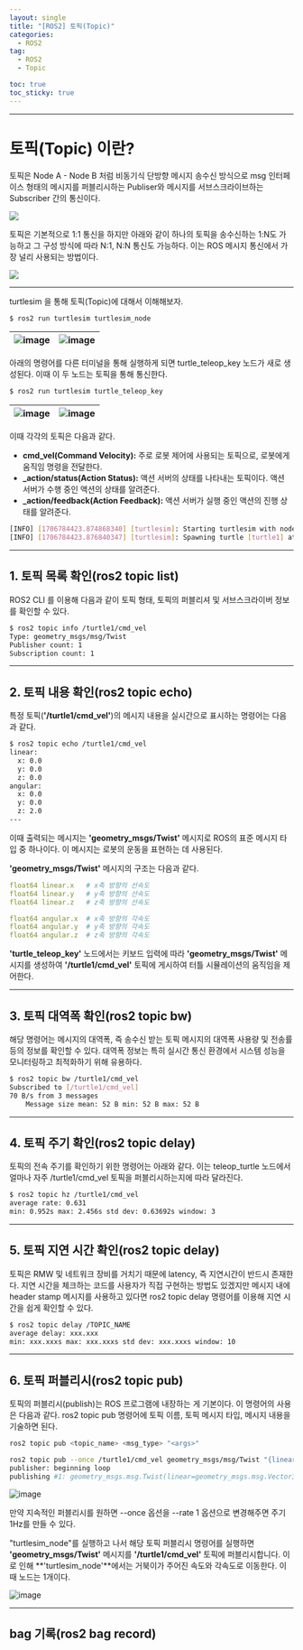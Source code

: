 ```yaml
---
layout: single
title: "[ROS2] 토픽(Topic)"
categories:
  - ROS2
tag:
  - ROS2
  - Topic

toc: true
toc_sticky: true
---
```


---

# 토픽(Topic) 이란?
토픽은 Node A - Node B 처럼 비동기식 단방향 메시지 송수신 방식으로 msg 인터페이스 형태의 메시지를 퍼블리시하는 Publiser와 메시지를 서브스크라이브하는 Subscriber 간의 통신이다.

![](https://docs.ros.org/en/foxy/_images/Topic-SinglePublisherandSingleSubscriber.gif)

토픽은 기본적으로 1:1 통신을 하지만 아래와 같이 하나의 토픽을 송수신하는 1:N도 가능하고 그 구성 방식에 따라 N:1, N:N 통신도 가능하다. 이는 ROS 메시지 통신에서 가장 널리 사용되는 방법이다.

![](https://docs.ros.org/en/foxy/_images/Topic-MultiplePublisherandMultipleSubscriber.gif)

---


turtlesim 을 통해 토픽(Topic)에 대해서 이해해보자.

```bash
$ ros2 run turtlesim turtlesim_node
```

|![image](https://github.com/Juunghyeon/test/assets/78840944/86b41cfd-04a6-4190-ad36-646ecc9cd611)|![image](https://github.com/Juunghyeon/test/assets/78840944/13402d8b-969d-467d-88c1-c166762baa43)|
|---|---|


아래의 명령어를 다른 터미널을 통해 실행하게 되면 turtle_teleop_key 노드가 새로 생성된다. 이때 이 두 노드는 토픽을 통해 통신한다.
```bash
$ ros2 run turtlesim turtle_teleop_key
```

|![image](https://github.com/Juunghyeon/test/assets/78840944/d7cda83b-dd76-4874-8a6c-0985dff94c73)|![image](https://github.com/Juunghyeon/test/assets/78840944/c3d16197-38c6-4fae-a9f8-ebc9bfe97bc8)|
|--|--|

이때 각각의 토픽은 다음과 같다.
- **cmd_vel(Command Velocity):** 주로 로봇 제어에 사용되는 토픽으로, 로봇에게 움직임 명령을 전달한다.
- **_action/status(Action Status):** 액션 서버의 상태를 나타내는 토픽이다. 액션 서버가 수행 중인 액션의 상태를 알려준다.
- **_action/feedback(Action Feedback):** 액션 서버가 실행 중인 액션의 진행 상태를 알려준다.

```bash
[INFO] [1706784423.874868340] [turtlesim]: Starting turtlesim with node name /turtlesim
[INFO] [1706784423.876840347] [turtlesim]: Spawning turtle [turtle1] at x=[5.544445], y=[5.544445], theta=[0.000000]
```

---

## 1. 토픽 목록 확인(ros2 topic list)
ROS2 CLI 를 이용해 다음과 같이 토픽 형태, 토픽의 퍼블리셔 및 서브스크라이버 정보를 확인할 수 있다.

```bash
$ ros2 topic info /turtle1/cmd_vel
Type: geometry_msgs/msg/Twist
Publisher count: 1
Subscription count: 1
```

---

## 2. 토픽 내용 확인(ros2 topic echo)
특정 토픽(**'/turtle1/cmd_vel'**)의 메시지 내용을 실시간으로 표시하는 명령어는 다음과 같다.

```bash
$ ros2 topic echo /turtle1/cmd_vel
linear:
  x: 0.0
  y: 0.0
  z: 0.0
angular:
  x: 0.0
  y: 0.0
  z: 2.0
---
```
이때 출력되는 메시지는 **'geometry_msgs/Twist'** 메시지로 ROS의 표준 메시지 타입 중 하나이다. 이 메시지는 로봇의 운동을 표현하는 데 사용된다.

**'geometry_msgs/Twist'** 메시지의 구조는 다음과 같다.

```yaml
float64 linear.x   # x축 방향의 선속도
float64 linear.y   # y축 방향의 선속도
float64 linear.z   # z축 방향의 선속도

float64 angular.x  # x축 방향의 각속도
float64 angular.y  # y축 방향의 각속도
float64 angular.z  # z축 방향의 각속도
```

**'turtle_teleop_key'** 노드에서는 키보드 입력에 따라 **'geometry_msgs/Twist'** 메시지를 생성하여 **'/turtle1/cmd_vel'** 토픽에 게시하여 터틀 시뮬레이션의 움직임을 제어한다.

---

## 3. 토픽 대역폭 확인(ros2 topic bw)
해당 명령어는 메시지의 대역폭, 즉 송수신 받는 토픽 메시지의 대역폭 사용량 및 전송률 등의 정보를 확인할 수 있다. 대역폭 정보는 특히 실시간 통신 환경에서 시스템 성능을 모니터링하고 최적화하기 위해 유용하다.

```bash
$ ros2 topic bw /turtle1/cmd_vel
Subscribed to [/turtle1/cmd_vel]
70 B/s from 3 messages
	Message size mean: 52 B min: 52 B max: 52 B
```

--- 
## 4. 토픽 주기 확인(ros2 topic delay)
토픽의 전속 주기를 확인하기 위한 명령어는 아래와 같다. 이는 teleop_turtle 노드에서 얼마나 자주 /turtle1/cmd_vel 토픽을 퍼블리시하는지에 따라 달라진다.

```bash
$ ros2 topic hz /turtle1/cmd_vel
average rate: 0.631
min: 0.952s max: 2.456s std dev: 0.63692s window: 3
```

---
## 5. 토픽 지연 시간 확인(ros2 topic delay)

토픽은 RMW 및 네트워크 장비를 거치기 때문에 latency, 즉 지연시간이 반드시 존재한다. 지연 시간을 체크하는 코드를 사용자가 직접 구현하는 방법도 있겠지만 메시지 내에 header stamp 메시지를 사용하고 있다면 ros2 topic delay 명령어를 이용해 지연 시간을 쉽게 확인할 수 있다.

```bash
$ ros2 topic delay /TOPIC_NAME
average delay: xxx.xxx
min: xxx.xxxs max: xxx.xxxs std dev: xxx.xxxs window: 10
```

---
## 6. 토픽 퍼블리시(ros2 topic pub)
토픽의 퍼블리시(publish)는 ROS 프로그램에 내장하는 게 기본이다. 이 명령어의 사용은 다음과 같다. ros2 topic pub 명령어에 토픽 이름, 토픽 메시지 타입, 메시지 내용을 기술하면 된다.

```bash
ros2 topic pub <topic_name> <msg_type> "<args>"
```

```bash
ros2 topic pub --once /turtle1/cmd_vel geometry_msgs/msg/Twist "{linear: {x: 2.0, y: 0.0, z: 0.0}, angular: {x: 0.0, y: 0.0, z: 1.8}}"
publisher: beginning loop
publishing #1: geometry_msgs.msg.Twist(linear=geometry_msgs.msg.Vector3(x=2.0, y=0.0, z=0.0), angular=geometry_msgs.msg.Vector3(x=0.0, y=0.0, z=1.8))
```
![image](https://github.com/Juunghyeon/test/assets/78840944/75022a24-47ff-4e25-bc9a-4b04e467717a)

만약 지속적인 퍼블리시를 원하면 --once 옵션을 --rate 1 옵션으로 변경해주면 주기 1Hz를 만들 수 있다.

"turtlesim_node"를 실행하고 나서 해당 토픽 퍼블리시 명령어를 실행하면 **'geometry_msgs/Twist'** 메시지를 **'/turtle1/cmd_vel'** 토픽에 퍼블리시합니다. 이로 인해 **'turtlesim_node'**에서는 거북이가 주어진 속도와 각속도로 이동한다. 이때 노드는 1개이다. 

![image](https://github.com/Juunghyeon/test/assets/78840944/772c28a4-ea43-42d8-8a00-c2d728145a42)

---
## bag 기록(ros2 bag record)
